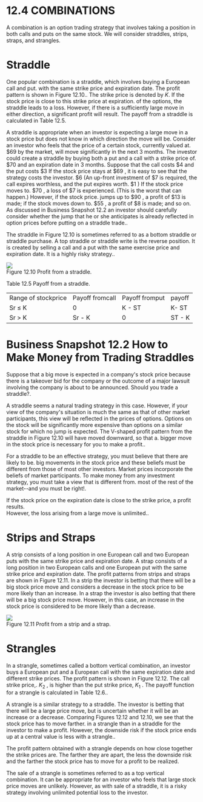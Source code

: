 # 12.4 COMBINATIONS  

A combination is an option trading strategy that involves taking a position in both calls and puts on the same stock. We will consider straddles, strips, straps, and strangles.  

# Straddle  

One popular combination is a straddle, which involves buying a European call and put. with the same strike price and expiration date. The profit pattern is shown in Figure 12.10.. The strike price is denoted by $K.$ If the stock price is close to this strike price at expiration. of the options, the straddle leads to a loss. However, if there is a sufficiently large move in either direction, a significant profit will result. The payoff from a straddle is calculated in Table 12.5.  

A straddle is appropriate when an investor is expecting a large move in a stock price but does not know in which direction the move will be. Consider an investor who feels that the price of a certain stock, currently valued at. $\$69$ by the market, will move significantly in the next 3 months. The investor could create a straddle by buying both a put and a call with a strike price of. $\$70$ and an expiration date in 3 months. Suppose that the call costs $\$4$ and the put costs $\$3$ If the stock price stays at $\$69$ , it is easy to see that the strategy costs the investor. $\$6$ (An up-front investment of $\$7$ is required, the call expires worthless, and the put expires worth. $\$1$ ) If the stock price moves to. $\$70$ , a loss of $\$7$ is experienced. (This is the worst that can happen.) However, if the stock price. jumps up to $\$90$ , a profit of $\$13$ is made; if the stock moves down to. $\$55$ , a profit of $\$8$ is made; and so on. As discussed in Business Snapshot 12.2 an investor should carefully consider whether the jump that he or she anticipates is already reflected in option prices before putting on a straddle trade..  

The straddle in Figure 12.10 is sometimes referred to as a bottom straddle or straddle purchase. A top straddle or straddle write is the reverse position. It is created by selling a call and a put with the same exercise price and expiration date. It is a highly risky strategy..  

![](2420584b3564af9d5e2c311c08ef1f996d382234a1d8be7f9a8be8c208dd7519.jpg)  
Figure 12.10 Profit from a straddle.  

Table 12.5 Payoff from a straddle.   


<html><body><table><tr><td>Range of stockprice</td><td>Payoff fromcall</td><td>Payoff fromput</td><td>payoff</td></tr><tr><td>Sr ≤ K</td><td>0</td><td>K - ST</td><td>K- ST</td></tr><tr><td>Sr > K</td><td>Sr - K</td><td>0</td><td>ST - K</td></tr></table></body></html>  

# Business Snapshot 12.2 How to Make Money from Trading Straddles  

Suppose that a big move is expected in a company's stock price because there is a takeover bid for the company or the outcome of a major lawsuit involving the company is about to be announced. Should you trade a straddle?.  

A straddle seems a natural trading strategy in this case. However, if your view of the company's situation is much the same as that of other market participants, this view will be reflected in the prices of options. Options on the stock will be significantly more expensive than options on a similar stock for which no jump is expected. The V-shaped profit pattern from the straddle in Figure 12.10 will have moved downward, so that a. bigger move in the stock price is necessary for you to make a profit..  

For a straddle to be an effective strategy, you must believe that there are likely to be. big movements in the stock price and these beliefs must be different from those of most other investors. Market prices incorporate the beliefs of market participants. To make money from any investment strategy, you must take a view that is different from. most of the rest of the market--and you must be right!.  

If the stock price on the expiration date is close to the strike price, a profit results.   
However, the loss arising from a large move is unlimited..  

# Strips and Straps  

A strip consists of a long position in one European call and two European puts with the same strike price and expiration date. A strap consists of a long position in two European calls and one European put with the same strike price and expiration date. The profit patterns from strips and straps are shown in Figure 12.11. In a strip the investor is betting that there will be a big stock price move and considers a decrease in the stock price to be more likely than an increase. In a strap the investor is also betting that there will be a big stock price move. However, in this case, an increase in the stock price is considered to be more likely than a decrease.  

![](174317c4da15e9eecb30603739878757809eebbc62b81845b13d44e9ae78c379.jpg)  
Figure 12.11 Profit from a strip and a strap.  

# Strangles  

In a strangle, sometimes called a bottom vertical combination, an investor buys a European put and a European call with the same expiration date and different strike prices. The profit pattern is shown in Figure 12.12. The call strike price,. $K_{2}$ , is higher than the put strike price, $K_{1}$ . The payoff function for a strangle is calculated in Table 12.6..  

A strangle is a similar strategy to a straddle. The investor is betting that there will be a large price move, but is uncertain whether it will be an increase or a decrease. Comparing Figures 12.12 and 12.10, we see that the stock price has to move farther. in a strangle than in a straddle for the investor to make a profit. However, the downside risk if the stock price ends up at a central value is less with a strangle..  

The profit pattern obtained with a strangle depends on how close together the strike prices are. The farther they are apart, the less the downside risk and the farther the stock price has to move for a profit to be realized.  

The sale of a strangle is sometimes referred to as a top vertical combination. It can be appropriate for an investor who feels that large stock price moves are unlikely. However, as with sale of a straddle, it is a risky strategy involving unlimited potential loss to the investor.  
